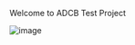 Welcome to ADCB Test Project

![image](https://user-images.githubusercontent.com/34996741/198366295-c165bd7f-a409-4182-9b0d-c387ebc1b595.png)
